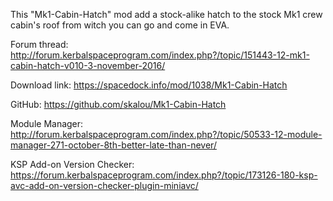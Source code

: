 This "Mk1-Cabin-Hatch" mod add a stock-alike hatch to the stock Mk1 crew cabin's roof from witch you can go and come in EVA.

Forum thread: http://forum.kerbalspaceprogram.com/index.php?/topic/151443-12-mk1-cabin-hatch-v010-3-november-2016/

Download link: https://spacedock.info/mod/1038/Mk1-Cabin-Hatch

GitHub: https://github.com/skalou/Mk1-Cabin-Hatch

Module Manager: http://forum.kerbalspaceprogram.com/index.php?/topic/50533-12-module-manager-271-october-8th-better-late-than-never/

KSP Add-on Version Checker: https://forum.kerbalspaceprogram.com/index.php?/topic/173126-180-ksp-avc-add-on-version-checker-plugin-miniavc/
 

